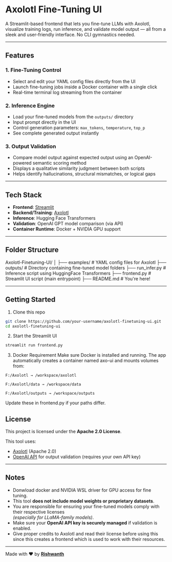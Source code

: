 # Axolotl Fine-Tuning UI

A Streamlit-based frontend that lets you fine-tune LLMs with Axolotl, visualize training logs, run inference, and validate model output — all from a sleek and user-friendly interface. No CLI gymnastics needed.

---

##  Features

###  1. Fine-Tuning Control
- Select and edit your YAML config files directly from the UI
- Launch fine-tuning jobs inside a Docker container with a single click
- Real-time terminal log streaming from the container

###  2. Inference Engine
- Load your fine-tuned models from the `outputs/` directory
- Input prompt directly in the UI
- Control generation parameters: `max_tokens`, `temperature`, `top_p`
- See complete generated output instantly

###  3. Output Validation
- Compare model output against expected output using an OpenAI-powered semantic scoring method
- Displays a qualitative similarity judgment between both scripts
- Helps identify hallucinations, structural mismatches, or logical gaps

---

##  Tech Stack

- **Frontend**: [Streamlit](https://streamlit.io)
- **Backend/Training**: [Axolotl](https://github.com/OpenAccess-AI-Collective/axolotl)
- **Inference**: Hugging Face Transformers
- **Validation**: OpenAI GPT model comparison (via API)
- **Container Runtime**: Docker + NVIDIA GPU support

---

## Folder Structure

Axolotl-Finetuning-UI/
│
├── examples/ # YAML config files for Axolotl
├── outputs/ # Directory containing fine-tuned model folders
├── run_infer.py # Inference script using HuggingFace Transformers
├── frontend.py # Streamlit UI script (main entrypoint)
├── README.md # You're here!


---

##  Getting Started

1. Clone this repo
```bash
git clone https://github.com/your-username/axolotl-finetuning-ui.git
cd axolotl-finetuning-ui
```
2. Start the Streamlit UI
```bash
streamlit run frontend.py
```
3. Docker Requirement
Make sure Docker is installed and running. The app automatically creates a container named axo-ui and mounts volumes from:
```
F:/Axolotl → /workspace/axolotl

F:/Axolotl/data → /workspace/data

F:/Axolotl/outputs → /workspace/outputs
```
Update these in frontend.py if your paths differ.

##  License

This project is licensed under the **Apache 2.0 License**.

This tool uses:

- [Axolotl](https://github.com/OpenAccess-AI-Collective/axolotl) (Apache 2.0)
- [OpenAI API](https://platform.openai.com/docs/api-reference) for output validation (requires your own API key)

---

##  Notes

- Donwload docker and NVIDIA WSL driver for GPU access for fine tuning.
- This tool **does not include model weights or proprietary datasets**.
- You are responsible for ensuring your fine-tuned models comply with their respective licenses  
  _(especially for LLaMA-family models)_.
- Make sure your **OpenAI API key is securely managed** if validation is enabled.
- Give proper credits to Axolotl and read their license before using this since this creates a frontend which is used to work with their resources. 

---

Made with ❤️ by **[Rishwanth](https://github.com/Rishwanth738)**

